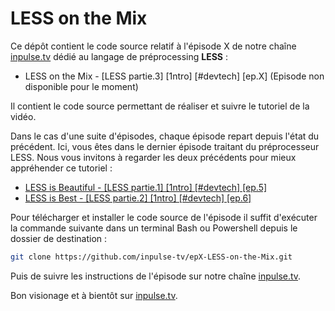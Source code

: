 # LESS on the Mix

Ce dépôt contient le code source relatif à l'épisode X de notre chaîne [inpulse.tv](https://www.inpulse.tv) dédié au langage de préprocessing **LESS** :
- LESS on the Mix - [LESS partie.3]  [1ntro]  [#devtech]  [ep.X] (Episode non disponible pour le moment)

Il contient le code source permettant de réaliser et suivre le tutoriel de la vidéo.

Dans le cas d'une suite d'épisodes, chaque épisode repart depuis l'état du précédent. Ici, vous êtes dans le dernier épisode traitant du préprocesseur LESS. Nous vous invitons à regarder les deux précédents pour mieux appréhender ce tutoriel :
- [LESS is Beautiful  - [LESS partie.1]  [1ntro]  [#devtech]  [ep.5]](https://www.youtube.com/watch?v=oNJdi28ST-Y&list=PLORtqNVm6r7CkRoQ_mxLB-QDhm-8nR3ov&index=1)
- [LESS is Best - [LESS partie.2]  [1ntro]  [#devtech]  [ep.6]](https://www.youtube.com/watch?v=u7LYRGraGMQ&list=PLORtqNVm6r7CkRoQ_mxLB-QDhm-8nR3ov&index=2)

Pour télécharger et installer le code source de l'épisode il suffit d'exécuter la commande suivante dans un terminal Bash ou Powershell depuis le dossier de destination :
```bash
git clone https://github.com/inpulse-tv/epX-LESS-on-the-Mix.git
```
Puis de suivre les instructions de l'épisode sur notre chaîne [inpulse.tv](https://www.inpulse.tv).

Bon visionage et à bientôt sur [inpulse.tv](https://www.inpulse.tv).
